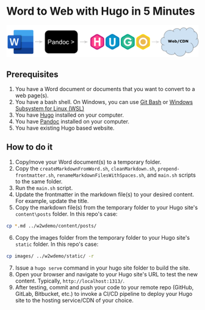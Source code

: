# Word to Web with Hugo in 5 Minutes

![Readme Banner](/readme_images/WordToWebReadmeBanner.png)

## Prerequisites

1. You have a Word document or documents that you want to convert to a web page(s).
2. You have a bash shell. On Windows, you can use [Git Bash](https://git-scm.com/downloads) or [Windows Subsystem for Linux (WSL)](https://docs.microsoft.com/en-us/windows/wsl/about)
3. You have [Hugo](https://gohugo.io/) installed on your computer.
4. You have [Pandoc](https://pandoc.org/) installed on your computer.
5. You have existing Hugo based website.

## How to do it

1. Copy/move your Word document(s) to a temporary folder.
2. Copy the `createMarkdownFromWord.sh`, `cleanMarkdown.sh`, `prepend-frontmatter.sh`, `renameMarkdownFilesWithSpaces.sh`, and `main.sh` scripts to the same folder.
3. Run the `main.sh` script.
4. Update the frontmatter in the markdown file(s) to your desired content. For example, update the title.
5. Copy the markdown file(s) from the temporary folder to your Hugo site's `content\posts` folder. In this repo's case:

```bash
cp *.md ../w2wdemo/content/posts/
```

6. Copy the images folder from the temporary folder to your Hugo site's `static` folder. In this repo's case:

```bash
cp images/ ../w2wdemo/static/ -r
```

7. Issue a `hugo serve` command in your hugo site folder to build the site.
8. Open your browser and navigate to your Hugo site's URL to test the new content. Typically, `http://localhost:1313/`.
9. After testing, commit and push your code to your remote repo (GitHub, GitLab, Bitbucket, etc.) to invoke a CI/CD pipeline to deploy your Hugo site to the hosting service/CDN of your choice.

